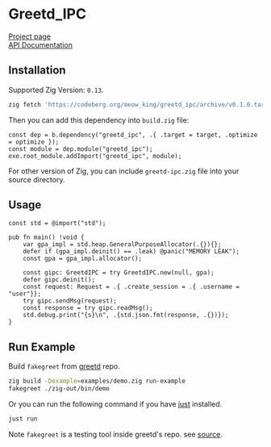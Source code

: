 # Greetd_IPC

[Project page](https://sr.ht/~meow_king/greetd_ipc/)\
[API
Documentation](https://meow_king.srht.site/meow-docs/greetd-ipc/index.html)

## Installation

Supported Zig Version: `0.13`.

``` bash
zig fetch 'https://codeberg.org/meow_king/greetd_ipc/archive/v0.1.0.tar.gz' --save
```

Then you can add this dependency into `build.zig` file:

``` zig
const dep = b.dependency("greetd_ipc", .{ .target = target, .optimize = optimize });
const module = dep.module("greetd_ipc");
exe.root_module.addImport("greetd_ipc", module);
```

For other version of Zig, you can include `greetd-ipc.zig` file into
your source directory.

## Usage

``` zig
const std = @import("std");

pub fn main() !void {
    var gpa_impl = std.heap.GeneralPurposeAllocator(.{}){};
    defer if (gpa_impl.deinit() == .leak) @panic("MEMORY LEAK");
    const gpa = gpa_impl.allocator();

    const gipc: GreetdIPC = try GreetdIPC.new(null, gpa);
    defer gipc.deinit();
    const request: Request = .{ .create_session = .{ .username = "user"}};
    try gipc.sendMsg(request);
    const response = try gipc.readMsg();
    std.debug.print("{s}\n", .{std.json.fmt(response, .{})});
}
```

## Run Example

Build `fakegreet` from [greetd](https://git.sr.ht/~kennylevinsen/greetd)
repo.

``` bash
zig build -Dexample=examples/demo.zig run-example
fakegreet ./zig-out/bin/demo
```

Or you can run the following command if you have
[just](https://github.com/casey/just) installed.

``` bash
just run
```

Note `fakegreet` is a testing tool inside greetd's repo. see
[source](https://git.sr.ht/~kennylevinsen/greetd/tree/master/item/fakegreet/src/main.rs).
